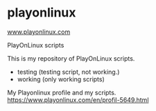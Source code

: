 playonlinux 
===========
www.playonlinux.com


PlayOnLinux scripts

This is my repository of PlayOnLinux scripts. 
- testing (testing script, not working.)
- working (only working scripts)

My Playonlinux profile and my scripts.
https://www.playonlinux.com/en/profil-5649.html



